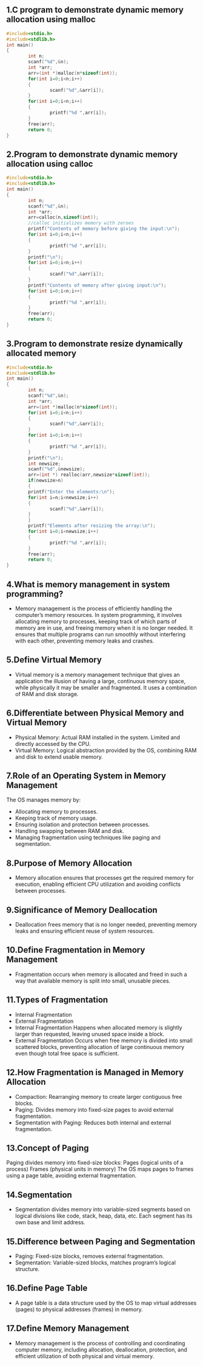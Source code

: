 ## 1.C program to demonstrate dynamic memory allocation using malloc
```c
#include<stdio.h>
#include<stdlib.h>
int main()
{
        int n;
        scanf("%d",&n);
        int *arr;
        arr=(int *)malloc(n*sizeof(int));
        for(int i=0;i<n;i++)
        {
                scanf("%d",&arr[i]);
        }
        for(int i=0;i<n;i++)
        {
                printf("%d ",arr[i]);
        }
        free(arr);
        return 0;
}
```
## 2.Program to demonstrate dynamic memory allocation using calloc
```c
#include<stdio.h>
#include<stdlib.h>
int main()
{
        int n;
        scanf("%d",&n);
        int *arr;
        arr=calloc(n,sizeof(int));
        //calloc initializes memory with zeroes
        printf("Contents of memory before giving the input:\n");
        for(int i=0;i<n;i++)
        {
                printf("%d ",arr[i]);
        }
        printf("\n");
        for(int i=0;i<n;i++)
        {
                scanf("%d",&arr[i]);
        }
        printf("Contents of memory after giving input:\n");
        for(int i=0;i<n;i++)
        {
                printf("%d ",arr[i]);
        }
        free(arr);
        return 0;
}
```
## 3.Program to demonstrate resize dynamically allocated memory
```c
#include<stdio.h>
#include<stdlib.h>
int main()
{
        int n;
        scanf("%d",&n);
        int *arr;
        arr=(int *)malloc(n*sizeof(int));
        for(int i=0;i<n;i++)
        {
                scanf("%d",&arr[i]);
        }
        for(int i=0;i<n;i++)
        {
                printf("%d ",arr[i]);
        }
        printf("\n");
        int newsize;
        scanf("%d",&newsize);
        arr=(int *) realloc(arr,newsize*sizeof(int));
        if(newsize>n)
        {
        printf("Enter the elements:\n");
        for(int i=n;i<newsize;i++)
        {
                scanf("%d",&arr[i]);
        }
        }
        printf("Elements after resizing the array:\n");
        for(int i=0;i<newsize;i++)
        {
                printf("%d ",arr[i]);
        }
        free(arr);
        return 0;
}
```
## 4.What is memory management in system programming?
- Memory management is the process of efficiently handling the computer’s memory resources. In system programming, it involves allocating memory to processes, keeping track of which parts of memory are in use, and freeing memory when it is no longer needed. It ensures that multiple programs can run smoothly without interfering with each other, preventing memory leaks and crashes.
  
## 5.Define Virtual Memory
- Virtual memory is a memory management technique that gives an application the illusion of having a large, continuous memory space, while physically it may be smaller and fragmented. It uses a combination of RAM and disk storage.
  
## 6.Differentiate between Physical Memory and Virtual Memory
- Physical Memory: Actual RAM installed in the system. Limited and directly accessed by the CPU.
- Virtual Memory: Logical abstraction provided by the OS, combining RAM and disk to extend usable memory.

## 7.Role of an Operating System in Memory Management
The OS manages memory by:
- Allocating memory to processes.
- Keeping track of memory usage.
- Ensuring isolation and protection between processes.
- Handling swapping between RAM and disk.
- Managing fragmentation using techniques like paging and segmentation.
  
## 8.Purpose of Memory Allocation
- Memory allocation ensures that processes get the required memory for execution, enabling efficient CPU utilization and avoiding conflicts between processes.
  
## 9.Significance of Memory Deallocation
- Deallocation frees memory that is no longer needed, preventing memory leaks and ensuring efficient reuse of system resources.

## 10.Define Fragmentation in Memory Management
- Fragmentation occurs when memory is allocated and freed in such a way that available memory is split into small, unusable pieces.

## 11.Types of Fragmentation
- Internal Fragmentation
- External Fragmentation
- Internal Fragmentation
     Happens when allocated memory is slightly larger than requested, leaving unused space inside a block.
- External Fragmentation
     Occurs when free memory is divided into small scattered blocks, preventing allocation of large continuous memory even    though total free space is sufficient.
## 12.How Fragmentation is Managed in Memory Allocation
- Compaction: Rearranging memory to create larger contiguous free blocks.
- Paging: Divides memory into fixed-size pages to avoid external fragmentation.
- Segmentation with Paging: Reduces both internal and external fragmentation.

## 13.Concept of Paging
Paging divides memory into fixed-size blocks:
Pages (logical units of a process)
Frames (physical units in memory)
The OS maps pages to frames using a page table, avoiding external fragmentation.

## 14.Segmentation
- Segmentation divides memory into variable-sized segments based on logical divisions like code, stack, heap, data, etc. Each segment has its own base and limit address.

## 15.Difference between Paging and Segmentation
- Paging: Fixed-size blocks, removes external fragmentation.
- Segmentation: Variable-sized blocks, matches program’s logical structure.

## 16.Define Page Table
- A page table is a data structure used by the OS to map virtual addresses (pages) to physical addresses (frames) in memory.

## 17.Define Memory Management
- Memory management is the process of controlling and coordinating computer memory, including allocation, deallocation, protection, and efficient utilization of both physical and virtual memory.

